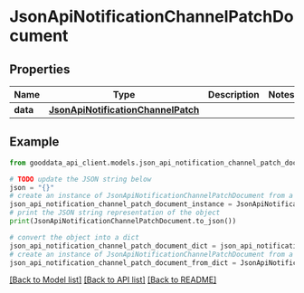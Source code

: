 # JsonApiNotificationChannelPatchDocument


## Properties

Name | Type | Description | Notes
------------ | ------------- | ------------- | -------------
**data** | [**JsonApiNotificationChannelPatch**](JsonApiNotificationChannelPatch.md) |  | 

## Example

```python
from gooddata_api_client.models.json_api_notification_channel_patch_document import JsonApiNotificationChannelPatchDocument

# TODO update the JSON string below
json = "{}"
# create an instance of JsonApiNotificationChannelPatchDocument from a JSON string
json_api_notification_channel_patch_document_instance = JsonApiNotificationChannelPatchDocument.from_json(json)
# print the JSON string representation of the object
print(JsonApiNotificationChannelPatchDocument.to_json())

# convert the object into a dict
json_api_notification_channel_patch_document_dict = json_api_notification_channel_patch_document_instance.to_dict()
# create an instance of JsonApiNotificationChannelPatchDocument from a dict
json_api_notification_channel_patch_document_from_dict = JsonApiNotificationChannelPatchDocument.from_dict(json_api_notification_channel_patch_document_dict)
```
[[Back to Model list]](../README.md#documentation-for-models) [[Back to API list]](../README.md#documentation-for-api-endpoints) [[Back to README]](../README.md)


